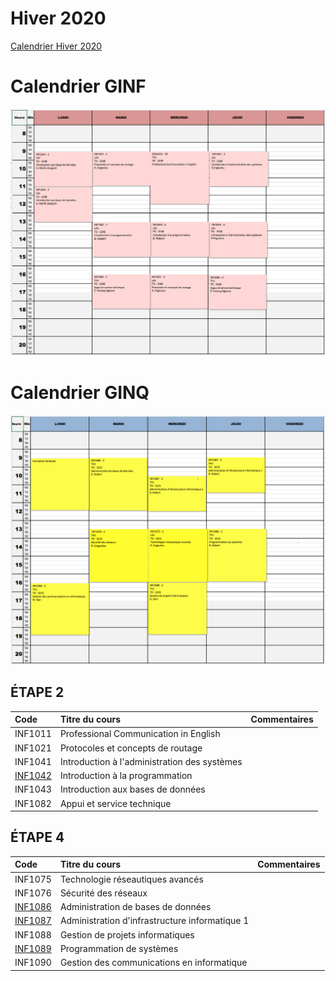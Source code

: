 # Hiver 2020

[Calendrier Hiver 2020](http://www.collegeboreal.ca/wp-content/uploads/2019/02/Calendrier-coll%C3%A9gial-FINAL-HIVER-2020-r%C3%A9v-1.pdf)

# Calendrier GINF
![image](GINF.png)


# Calendrier GINQ
![image](GINQ.png)


## ÉTAPE 2

|     Code	                                                     | Titre du cours                              | Commentaires|
|:---------------------------------------------------------------|:--------------------------------------------|:------------|
| INF1011                                                        | Professional Communication in English       |             |
| INF1021                                                        | Protocoles et concepts de routage           |             |
| INF1041                                                        | Introduction à l'administration des systèmes|             |
| [INF1042](https://github.com/CollegeBoreal/INF1042-202-20H-02) | Introduction à la programmation             |             |
| INF1043                                                        | Introduction aux bases de données           |             |
| INF1082                                                        | Appui et service technique                  |             |

## ÉTAPE 4

|     Code	                                                     | Titre du cours                               |Commentaires|
|:---------------------------------------------------------------|:----------------------------------------------|:----------|
| INF1075                                                        | Technologie réseautiques avancés              |           |
| INF1076                                                        | Sécurité des réseaux                          |           |
| [INF1086](https://github.com/CollegeBoreal/INF1086-200-20H-02) | Administration de bases de données            |           |
| [INF1087](https://github.com/CollegeBoreal/INF1087-200-20H-02) | Administration d'infrastructure informatique 1|           |
| INF1088                                                        | Gestion de projets informatiques              |           |
| [INF1089](https://github.com/CollegeBoreal/INF1089-200-20H-02) | Programmation de systèmes                     |           |
| INF1090                                                        | Gestion des communications en informatique    |           |



